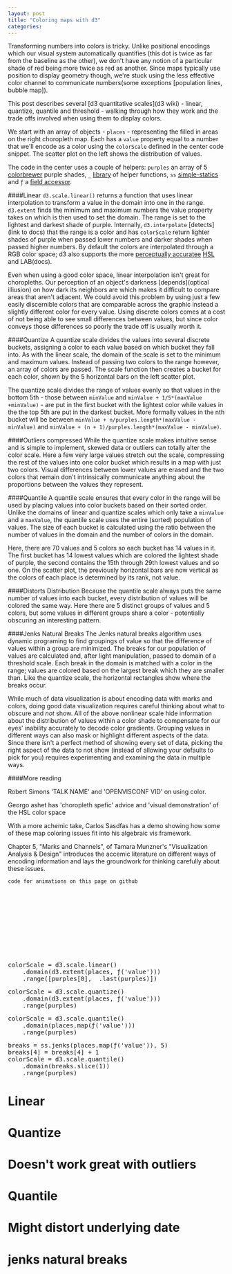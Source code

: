 ```yaml
---
layout: post
title: "Coloring maps with d3"
categories: 
---
```


<link rel="stylesheet" type="text/css" href="/javascripts/posts/mapColor/style.css">

Transforming numbers into colors is tricky. Unlike positional encodings which our visual system automatically quantifies (this dot is twice as far from the baseline as the other), we don't have any notion of a particular shade of red being more twice as red as another. Since maps typically use position to display geometry though, we're stuck using the less effective color channel to communicate numbers(some exceptions [population lines, bubble map]).

This post describes several [d3 quantitative scales](d3 wiki) - linear, quantize, quantile and threshold - walking through how they work and the trade offs involved when using them to display colors. 

We start with an array of objects - `places` - representing the filled in areas on the right choropleth map. Each has a `value` property equal to a number that we'll encode as a color using the `colorScale` defined in the center code snippet. The scatter plot on the left shows the distribution of values. 

The code in the center uses a couple of helpers: `purples` an array of 5 [colorbrewer](link) purple shades, `_` [library](link) of helper functions, `ss` [simple-statics](link) and `ƒ` a [field accessor](link). 


####Linear
`d3.scale.linear()` returns a function that uses linear interpolation to transform a value in the domain into one in the range. `d3.extent` finds the minimum and maximum numbers the value property takes on which is then used to set the domain. The range is set to the lightest and darkest shade of purple. Internally, `d3.interpolate` [detects](link to docs) that the range is a color and has `colorScale` return lighter shades of purple when passed lower numbers and darker shades when passed higher numbers. By default the colors are interpolated through a RGB color space; d3 also supports the more [perceptually accuratee](simmons?) [HSL](docs) and LAB(docs). 

Even when using a good color space, linear interpolation isn't great for choropleths. Our perception of an object's darkness [depends](optical illiusion) on how dark its neighbors are which makes it difficult to compare areas that aren't adjacent. We could avoid this problem by using just a few easily discernible colors that are comparable across the graphic instead a slightly different color for every value. Using discrete colors comes at a cost of not being able to see small differences between values, but since color conveys those differences so poorly the trade off is usually worth it. 

####Quantize
A quantize scale divides the values into several discrete buckets, assigning a color to each value based on which bucket they fall into. As with the linear scale, the domain of the scale is set to the minimum and maximum values. Instead of passing two colors to the range however, an array of colors are passed. The scale function then creates a bucket for each color, shown by the 5 horizontal bars on the left scatter plot. 

The quantize scale divides the range of values evenly so that values in the bottom 5th - those between `minValue` and `minValue + 1/5*(maxValue +minValue)` - are put in the first bucket with the lightest color while values in the the top 5th are put in the darkest bucket. More formally values in the nth bucket will be between `minValue + n/purples.length*(maxValue - minValue)` and `minValue + (n + 1)/purples.length*(maxValue - minValue)`.  

####Outliers compressed
While the quantize scale makes intuitive sense and is simple to implement, skewed data or outliers can totally alter the color scale. Here a few very large values stretch out the scale, compressing the rest of the values into one color bucket which results in a map with just two colors. Visual differences between lower values are erased and the two colors that remain don't intrinsically communicate anything about the proportions between the values they represent.

####Quantile
A quantile scale ensures that every color in the range will be used by placing values into color buckets based on their sorted order. Unlike the domains of linear and quantize scales which only take a `minValue` and a `maxValue`, the quantile scale uses the entire (sorted) population of values. The size of each bucket is calculated using the ratio between the number of values in the domain and the number of colors in the domain.

Here, there are 70 values and 5 colors so each bucket has 14 values in it. The first bucket has 14 lowest values which are colored the lightest shade of purple, the second contains the 15th through 29th lowest values and so one. On the scatter plot, the previously horizontal bars are now vertical as the colors of each place is determined by its rank, not value.  

####Distorts Distribution
Because the quantile scale always puts the same number of values into each bucket, every distribution of values will be colored the same way. Here there are 5 distinct groups of values and 5 colors, but some values in different groups share a color - potentially obscuring an interesting pattern.

####Jenks Natural Breaks
The Jenks natural breaks algorithm uses dynamic programing to find groupings of value so that the difference of values within a group are minimized. The breaks for our population of values are calculated and, after light manipulation, passed to domain of a threshold scale. Each break in the domain is matched with a color in the range; values are colored based on the largest break which they are smaller than. Like the quantize scale, the horizontal rectangles show where the breaks occur. 

While much of data visualization is about encoding data with marks and colors, doing good data visualization requires careful thinking about what to obscure and _not_ show. All of the above nonlinear scale hide information about the distribution of values within a color shade to compensate for our eyes' inability accurately to decode color gradients. Grouping values in different ways can also mask or highlight different aspects of the data. Since there isn't a perfect method of showing every set of data, picking the right aspect of the data to not show (instead of allowing your defaults to pick for you) requires experimenting and examining the data in multiple ways.

####More reading

Robert Simons 'TALK NAME' and  'OPENVISCONF VID' on using color.

Georgo ashet has 'choropleth spefic' advice and 'visual demonstration' of the HSL color space

With a more achemic take, Carlos Sasdfas has a demo showing how some of these map coloring issues fit into his algebraic vis framework. 

Chapter 5, "Marks and Channels", of Tamara Munzner's "Visualization Analysis & Design" introduces the accemic literature on different ways of encoding information and lays the groundwork for thinking carefully about these issues.  
 
`code for animations on this page on github`

<div id='container'>
  <div id='overlay'>
    <svg></svg>
    <div id='color-code'>
      <div id='gradient'>
<pre>
colorScale = d3.scale.linear()
    .domain(d3.extent(places, ƒ('value')))
    .range([purples[0], _.last(purples)])
</pre>
      </div>
      <div id='quantize'>
<pre>
colorScale = d3.scale.quantize()
    .domain(d3.extent(places, ƒ('value')))
    .range(purples)
</pre>
      </div>
      <div id='quantile'>
<pre>
colorScale = d3.scale.quantile()
    .domain(places.map(ƒ('value')))
    .range(purples)
</pre>
      </div>
      <div id='jenks'>
<pre>
breaks = ss.jenks(places.map(ƒ('value')), 5)
breaks[4] = breaks[4] + 1
colorScale = d3.scale.quantile()
    .domain(breaks.slice(1))
    .range(purples)
</pre>
      </div>
    </div>
  </div>
</div>
<div id='overlay-space'></div>

<span class='scroll-section'>
  <h1>Linear</h1>
</span>

<span class='scroll-section'>
  <h1>Quantize</h1>
</span>

<span class='scroll-section'>
  <h1>Doesn't work great with outliers</h1>
</span>

<span class='scroll-section'>
  <h1>Quantile</h1>
</span>

<span class='scroll-section'>
  <h1>Might distort underlying date</h1>
</span>

<span class='scroll-section'>
  <h1>jenks natural breaks</h1>
</span>

<div id='bot-padding'></div>


<script src="/javascripts/libs/d3.4.11.js" type="text/javascript"></script>
<script src="/javascripts/libs/lodash.js" type="text/javascript"></script>
<script src="/javascripts/libs/gscroll-0.1.js" type="text/javascript"></script>
<script src="/javascripts/libs/simple-statistics.js" type="text/javascript"></script>
<script src="/javascripts/posts/negBarTransition/lib.js" type="text/javascript"></script>

<script src="/javascripts/posts/mapColor/script.js" type="text/javascript"></script>
